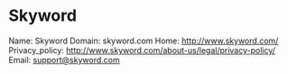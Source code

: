 
# Skyword

Name: Skyword
Domain: skyword.com
Home: http://www.skyword.com/
Privacy_policy: http://www.skyword.com/about-us/legal/privacy-policy/
Email: support@skyword.com
